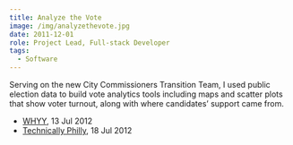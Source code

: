 ```yaml
---
title: Analyze the Vote
image: /img/analyzethevote.jpg
date: 2011-12-01
role: Project Lead, Full-stack Developer
tags:
  - Software
---
```

Serving on the new City Commissioners Transition Team, I used public election data to build vote analytics tools including maps and scatter plots that show voter turnout, along with where candidates’ support came from.

- [WHYY](http://www.newsworks.org/index.php/off-mic/item/41349), 13 Jul 2012
- [Technically Philly](http://technicallyphilly.com/2012/07/18/analyze-the-vote-use-this-web-app-to-visualize-city-of-philadelphia-election-data), 18 Jul 2012
